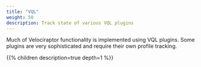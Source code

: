 ```yaml
---
title: "VQL"
weight: 50
description: Track state of various VQL plugins
---
```


Much of Velociraptor functionality is implemented using VQL
plugins. Some plugins are very sophisticated and require their own
profile tracking.

{{% children description=true depth=1 %}}
